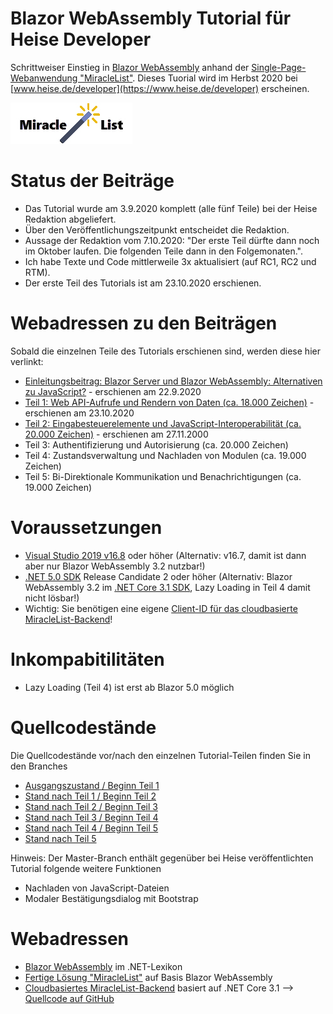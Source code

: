 # Blazor WebAssembly Tutorial für Heise Developer

Schrittweiser Einstieg in [Blazor WebAssembly](https://dotnet-lexikon.de/Blazor_WebAssembly/lex/9768.aspx) anhand der [Single-Page-Webanwendung "MiracleList"](http://miraclelist-bw.azurewebsites.net/). Dieses Tuorial wird im Herbst 2020 bei [www.heise.de/developer](https://www.heise.de/developer) erscheinen.

![MiracleList Logo](https://raw.githubusercontent.com/HSchwichtenberg/MiracleListBlazorWebAssemblyTutorial/Master/MiracleListBW/wwwroot/img/MiracleListLogo.jpg "MiracleList Logo")

# Status der Beiträge
- Das Tutorial wurde am 3.9.2020 komplett (alle fünf Teile) bei der Heise Redaktion abgeliefert.
- Über den Veröffentlichungszeitpunkt entscheidet die Redaktion.
- Aussage der Redaktion vom 7.10.2020: "Der erste Teil dürfte dann noch im Oktober laufen. Die folgenden Teile dann in den Folgemonaten.".
- Ich habe Texte und Code mittlerweile 3x aktualisiert (auf RC1, RC2 und RTM).
- Der erste Teil des Tutorials ist am 23.10.2020 erschienen.

# Webadressen zu den Beiträgen
Sobald die einzelnen Teile des Tutorials erschienen sind, werden diese hier verlinkt:
- [Einleitungsbeitrag: Blazor Server und Blazor WebAssembly: Alternativen zu JavaScript?](https://www.heise.de/hintergrund/Blazor-Server-und-Blazor-WebAssembly-Alternativen-zu-JavaScript-4907799.html) - erschienen am 22.9.2020
- [Teil 1: Web API-Aufrufe und Rendern von Daten (ca. 18.000 Zeichen)](https://www.heise.de/ratgeber/Webprogrammierung-mit-Blazor-WebAssembly-Teil-1-Web-API-Aufrufe-und-Rendering-4932237.html) - erschienen am 23.10.2020
- [Teil 2: Eingabesteuerelemente und JavaScript-Interoperabilität (ca. 20.000 Zeichen)](https://www.heise.de/ratgeber/Blazor-WebAssembly-Teil-2-Eingabesteuerelemente-JavaScript-Interoperabilitaet-4971874.html) - erschienen am 27.11.2000
- Teil 3: Authentifizierung und Autorisierung (ca. 20.000 Zeichen)
- Teil 4: Zustandsverwaltung und Nachladen von Modulen (ca. 19.000 Zeichen)
- Teil 5: Bi-Direktionale Kommunikation und Benachrichtigungen (ca. 19.000 Zeichen)

# Voraussetzungen
- [Visual Studio 2019 v16.8](https://visualstudio.microsoft.com/de/vs/preview/) oder höher (Alternativ: v16.7, damit ist dann aber nur Blazor WebAssembly 3.2 nutzbar!)
- [.NET 5.0 SDK](https://dotnet.microsoft.com/download/dotnet/5.0) Release Candidate 2 oder höher (Alternativ: Blazor WebAssembly 3.2 im [.NET Core 3.1 SDK](https://dotnet.microsoft.com/download/dotnet-core/3.1), Lazy Loading in Teil 4 damit nicht lösbar!)
- Wichtig: Sie benötigen eine eigene [Client-ID für das cloudbasierte MiracleList-Backend](http://miraclelistbackend.azurewebsites.net/clientid)!

# Inkompabitilitäten
- Lazy Loading (Teil 4) ist erst ab Blazor 5.0 möglich

# Quellcodestände
Die Quellcodestände vor/nach den einzelnen Tutorial-Teilen finden Sie in den Branches
- [Ausgangszustand / Beginn Teil 1][0]
- [Stand nach Teil 1 / Beginn Teil 2][1]
- [Stand nach Teil 2 / Beginn Teil 3][2]
- [Stand nach Teil 3 / Beginn Teil 4][3]
- [Stand nach Teil 4 / Beginn Teil 5][4]
- [Stand nach Teil 5][5]

[0]: https://github.com/HSchwichtenberg/MiracleListBlazorWebAssemblyTutorial/tree/Ausgangszustand
[1]: https://github.com/HSchwichtenberg/MiracleListBlazorWebAssemblyTutorial/tree/EndeTeil1
[2]: https://github.com/HSchwichtenberg/MiracleListBlazorWebAssemblyTutorial/tree/EndeTeil2
[3]: https://github.com/HSchwichtenberg/MiracleListBlazorWebAssemblyTutorial/tree/EndeTeil3
[4]: https://github.com/HSchwichtenberg/MiracleListBlazorWebAssemblyTutorial/tree/EndeTeil4
[5]: https://github.com/HSchwichtenberg/MiracleListBlazorWebAssemblyTutorial/tree/EndeTeil5

Hinweis: Der Master-Branch enthält gegenüber bei Heise veröffentlichten Tutorial folgende weitere Funktionen
- Nachladen von JavaScript-Dateien
- Modaler Bestätigungsdialog mit Bootstrap


# Webadressen

- [Blazor WebAssembly](https://dotnet-lexikon.de/Blazor_WebAssembly/lex/9768.aspx) im .NET-Lexikon 
- [Fertige Lösung "MiracleList"](http://miraclelist-bw.azurewebsites.net/) auf Basis Blazor WebAssembly 
- [Cloudbasiertes MiracleList-Backend](http://miraclelistbackend.azurewebsites.net/clientid) basiert auf .NET Core 3.1  --> [Quellcode auf GitHub](https://github.com/HSchwichtenberg/MiracleListBackend)
